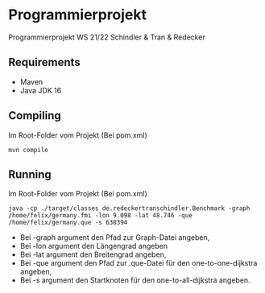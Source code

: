 # Programmierprojekt

Programmierprojekt WS 21/22 Schindler &amp; Tran &amp; Redecker

## Requirements

- Maven
- Java JDK 16

## Compiling

Im Root-Folder vom Projekt (Bei pom.xml)

```
mvn compile
```

## Running

Im Root-Folder vom Projekt (Bei pom.xml)

```
java -cp ./target/classes de.redeckertranschindler.Benchmark -graph /home/felix/germany.fmi -lon 9.098 -lat 48.746 -que /home/felix/germany.que -s 638394
```

 - Bei -graph argument den Pfad zur Graph-Datei angeben,  
 - Bei -lon argument den Längengrad angeben  
 - Bei -lat argument den Breitengrad angeben,  
 - Bei -que argument den Pfad zur .que-Datei für den one-to-one-dijkstra angeben,  
 - Bei -s argument den Startknoten für den one-to-all-dijkstra angeben.  
